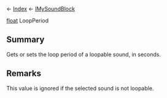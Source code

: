 ← [Index](Api-Index) ← [IMySoundBlock](SpaceEngineers.Game.ModAPI.Ingame.IMySoundBlock)

[float](System.Single) LoopPeriod

## Summary

Gets or sets the loop period of a loopable sound, in seconds.

## Remarks

This value is ignored if the selected sound is not loopable.

